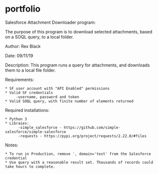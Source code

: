 # portfolio
Salesforce Attachment Downloader program:

The purpose of this program is to download selected attachments, based on a SOQL query, to a local folder.

Author:      Rex Black

Date:        09/11/19

Description: This program runs a query for attachments, and downloads them to a local file folder.

Requirements:

    * SF user account with "API Enabled" permissions
    * Valid SF credentials    
         -username, password and token         
    * Valid SOQL query, with finite number of elements returned

Required installations:

    * Python 3    
    * Libraies:    
          -simple_salesforce - https://github.com/simple-salesforce/simple-salesforce          
          -requests - https://pypi.org/project/requests/2.22.0/#files
          
Notes:

    * To run in Production, remove ', domain='test' from the Salesforce credential
    * Use query with a reasonable result set. Thousands of records could take hours to complete.
